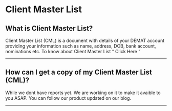 # Client Master List

## What is Client Master List?

Client Master List (CML) is a document with details of your DEMAT account providing your information such as name, address, DOB, bank account, nominations etc.
To know about Client Master List “
Click Here
“

---

## How can I get a copy of my Client Master List (CML)?

While we dont have reports yet.
We are working on it to make it avaible to you ASAP.
You can follow our product updated on our blog.

---

